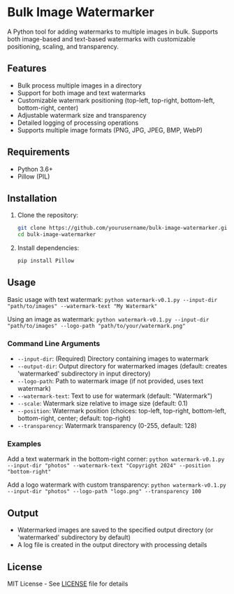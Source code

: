 # Bulk Image Watermarker

A Python tool for adding watermarks to multiple images in bulk. Supports both image-based and text-based watermarks with customizable positioning, scaling, and transparency.

## Features

- Bulk process multiple images in a directory
- Support for both image and text watermarks
- Customizable watermark positioning (top-left, top-right, bottom-left, bottom-right, center)
- Adjustable watermark size and transparency
- Detailed logging of processing operations
- Supports multiple image formats (PNG, JPG, JPEG, BMP, WebP)

## Requirements

- Python 3.6+
- Pillow (PIL)

## Installation

1. Clone the repository:
    ```bash
    git clone https://github.com/yourusername/bulk-image-watermarker.git
    cd bulk-image-watermarker
    ```

2. Install dependencies:
    ```bash
    pip install Pillow
    ```

## Usage

Basic usage with text watermark:
    ```
    python watermark-v0.1.py --input-dir "path/to/images" --watermark-text "My Watermark"
    ```

Using an image as watermark:
    ```
    python watermark-v0.1.py --input-dir "path/to/images" --logo-path "path/to/your/watermark.png"
    ```

### Command Line Arguments

- `--input-dir`: (Required) Directory containing images to watermark
- `--output-dir`: Output directory for watermarked images (default: creates 'watermarked' subdirectory in input directory)
- `--logo-path`: Path to watermark image (if not provided, uses text watermark)
- `--watermark-text`: Text to use for watermark (default: "Watermark")
- `--scale`: Watermark size relative to image size (default: 0.1)
- `--position`: Watermark position (choices: top-left, top-right, bottom-left, bottom-right, center; default: top-right)
- `--transparency`: Watermark transparency (0-255, default: 128)

### Examples

Add a text watermark in the bottom-right corner:
    ```
    python watermark-v0.1.py --input-dir "photos" --watermark-text "Copyright 2024" --position "bottom-right"
    ```

Add a logo watermark with custom transparency:
    ```
    python watermark-v0.1.py --input-dir "photos" --logo-path "logo.png" --transparency 100
    ```

## Output

- Watermarked images are saved to the specified output directory (or 'watermarked' subdirectory by default)
- A log file is created in the output directory with processing details

## License

MIT License - See [LICENSE](LICENSE) file for details
